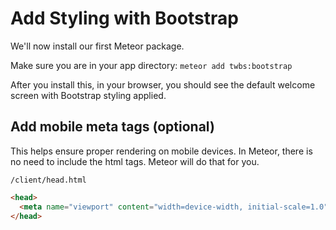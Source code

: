 # Add Styling with Bootstrap

We'll now install our first Meteor package.

Make sure you are in your app directory:
``` meteor add twbs:bootstrap ```

After you install this, in your browser, you should see the default welcome screen with Bootstrap styling applied.

## Add mobile meta tags (optional)
This helps ensure proper rendering on mobile devices.
In Meteor, there is no need to include the html tags.  Meteor will do that for you.

``` /client/head.html ```

```html
<head>
  <meta name="viewport" content="width=device-width, initial-scale=1.0">
</head>
```